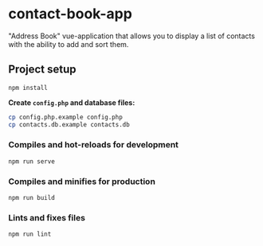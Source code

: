 # contact-book-app
"Address Book" vue-application that allows you to display a list of contacts with the ability to add and sort them.

## Project setup
```
npm install
```

**Create `config.php` and database files:**
```bash
cp config.php.example config.php
cp contacts.db.example contacts.db
```

### Compiles and hot-reloads for development
```
npm run serve
```

### Compiles and minifies for production
```
npm run build
```

### Lints and fixes files
```
npm run lint
```
